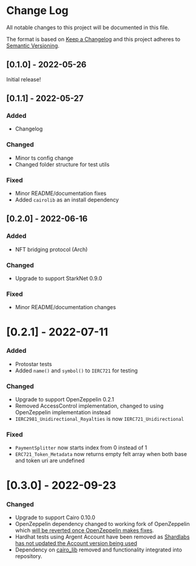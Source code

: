 # Change Log

All notable changes to this project will be documented in this file.

The format is based on [Keep a Changelog](http://keepachangelog.com/)
and this project adheres to [Semantic Versioning](http://semver.org/).

## [0.1.0] - 2022-05-26

Initial release!

## [0.1.1] - 2022-05-27

### Added

- Changelog

### Changed

- Minor ts config change
- Changed folder structure for test utils

### Fixed

- Minor README/documentation fixes
- Added `cairolib` as an install dependency

## [0.2.0] - 2022-06-16

### Added

- NFT bridging protocol (Arch)

### Changed

- Upgrade to support StarkNet 0.9.0

### Fixed

- Minor README/documentation changes

# [0.2.1] - 2022-07-11

### Added

- Protostar tests
- Added `name()` and `symbol()` to `IERC721` for testing

### Changed

- Upgrade to support OpenZeppelin 0.2.1
- Removed AccessControl implementation, changed to using OpenZeppelin implementation instead
- `IERC2981_Unidirectional_Royalties` is now `IERC721_Unidirectional`

### Fixed

- `PaymentSplitter` now starts index from 0 instead of 1
- `ERC721_Token_Metadata` now returns empty felt array when both base and token uri are undefined

# [0.3.0] - 2022-09-23

### Changed

- Upgrade to support Cairo 0.10.0
- OpenZeppelin dependency changed to working fork of OpenZeppelin which [will be reverted once OpenZeppelin makes fixes](https://github.com/OpenZeppelin/cairo-contracts/issues/465).
- Hardhat tests using Argent Account have been removed as [Shardlabs has not updated the Account version being used](https://github.com/Shard-Labs/starknet-hardhat-plugin/blob/13ced482a603a31dbb1376541e277a87b2d8272c/src/account.ts#L485)
- Dependency on [cairo_lib](https://github.com/aspectco/cairo-lib) removed and functionality integrated into repository.

